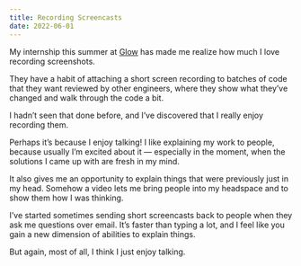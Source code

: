 ```yaml
---
title: Recording Screencasts
date: 2022-06-01
---
```


My internship this summer at [Glow](https://glow.app) has made me realize how much I love recording screenshots.

They have a habit of attaching a short screen recording to batches of code that they want reviewed by other engineers, where they show what they’ve changed and walk through the code a bit.

I hadn’t seen that done before, and I’ve discovered that I really enjoy recording them.

Perhaps it’s because I enjoy talking! I like explaining my work to people, because usually I’m excited about it — especially in the moment, when the solutions I came up with are fresh in my mind.

It also gives me an opportunity to explain things that were previously just in my head. Somehow a video lets me bring people into my headspace and to show them how I was thinking.

I’ve started sometimes sending short screencasts back to people when they ask me questions over email. It’s faster than typing a lot, and I feel like you gain a new dimension of abilities to explain things.

But again, most of all, I think I just enjoy talking.
